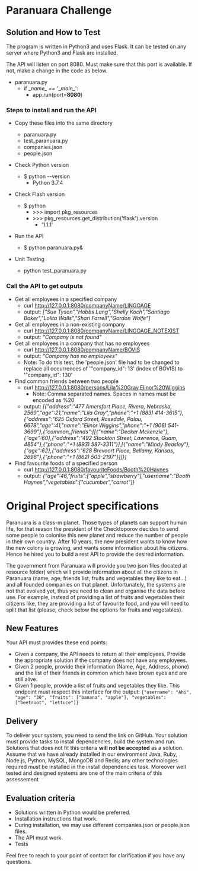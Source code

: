 # Paranuara Challenge

## Solution and How to Test
The program is written in Python3 and uses Flask. It can be
tested on any server where Python3 and Flask are installed.

The API will listen on port 8080. Must make sure that this port is available. 
If not, make a change in the code as below.

- paranuara.py
    - if \__name\__ == '\__main\__':
        - app.run(port=**8080**)


### Steps to install and run the API
-   Copy these files into the same directory
    -   paranuara.py
    -   test_paranuara.py
    -   companies.json
    -   people.json   
- Check Python version
    - $ python --version
        - Python 3.7.4
- Check Flash version
    - $ python
        - \>>> import pkg_resources
        - \>>> pkg_resources.get_distribution('flask').version
            - '1.1.1'
- Run the API
    - $ python paranuara.py&

- Unit Testing
    - python test_paranuara.py

### Call the API to get outputs
- Get all employees in a specified company
    - curl http://127.0.0.1:8080/companyName/LINGOAGE
    - output: *["Sue Tyson","Hobbs Lang","Shelly Koch","Santiago Baker","Lolita Walls","Shari Farrell","Gordon Wolfe"]*
- Get all employees in a non-existing company
    - curl http://127.0.0.1:8080/companyName/LINGOAGE_NOTEXIST
    - output: *"Company is not found"*
- Get all employees in a company that has no employees
    - curl http://127.0.0.1:8080/companyName/BOVIS
    - output: *"Company has no employees"*
    - Note: To do this test, the 'people.json' file had to be changed to replace all occurrences of '"company_id": 13' (index of BOVIS) to '"company_id": 130' 
- Find common friends between two people
    - curl http://127.0.0.1:8080/persons/Lila%20Gray,Elinor%20Wiggins
        - Note: Comma separated names. Spaces in names must be encoded as %20  
    - output: *[{"address":"477 Amersfort Place, Rivera, Nebraska, 2569","age":21,"name":"Lila Gray","phone":"+1 (883) 414-3615"},{"address":"625 Oxford Street, Rosedale, Palau, 6678","age":41,"name":"Elinor Wiggins","phone":"+1 (906) 541-3699"},{"common_friends":[[{"name":"Decker Mckenzie"},{"age":60},{"address":"492 Stockton Street, Lawrence, Guam, 4854"},{"phone":"+1 (893) 587-3311"}],[{"name":"Mindy Beasley"},{"age":62},{"address":"628 Brevoort Place, Bellamy, Kansas, 2696"},{"phone":"+1 (862) 503-2197"}]]}]*  
- Find favourite foods of a specified person
    - curl http://127.0.0.1:8080/favouriteFoods/Booth%20Haynes
    - output: *{"age":46,"fruits":["apple","strawberry"],"username":"Booth Haynes","vegetables":["cucumber","carrot"]}*
#    
# Original Project specifications
        
Paranuara is a class-m planet. Those types of planets can support human life, for that reason the president of the Checktoporov decides to send some people to colonise this new planet and
reduce the number of people in their own country. After 10 years, the new president wants to know how the new colony is growing, and wants some information about his citizens. Hence he hired you to build a rest API to provide the desired information.

The government from Paranuara will provide you two json files (located at resource folder) which will provide information about all the citizens in Paranuara (name, age, friends list, fruits and vegetables they like to eat...) and all founded companies on that planet.
Unfortunately, the systems are not that evolved yet, thus you need to clean and organise the data before use.
For example, instead of providing a list of fruits and vegetables their citizens like, they are providing a list of favourite food, and you will need to split that list (please, check below the options for fruits and vegetables).

## New Features
Your API must provides these end points:
- Given a company, the API needs to return all their employees. Provide the appropriate solution if the company does not have any employees.
- Given 2 people, provide their information (Name, Age, Address, phone) and the list of their friends in common which have brown eyes and are still alive.
- Given 1 people, provide a list of fruits and vegetables they like. This endpoint must respect this interface for the output: 
`{"username": "Ahi", "age": "30", "fruits": ["banana", "apple"], "vegetables": ["beetroot", "lettuce"]}`

## Delivery
To deliver your system, you need to send the link on GitHub. Your solution must provide tasks to install dependencies, build the system and run. Solutions that does not fit this criteria **will not be accepted** as a solution. Assume that we have already installed in our environment Java, Ruby, Node.js, Python, MySQL, MongoDB and Redis; any other technologies required must be installed in the install dependencies task. Moreover well tested and designed systems are one of the main criteria of this assessement 

## Evaluation criteria
- Solutions written in Python would be preferred.
- Installation instructions that work.
- During installation, we may use different companies.json or people.json files.
- The API must work.
- Tests

Feel free to reach to your point of contact for clarification if you have any questions.
